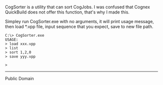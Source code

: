 CogSorter is a utility that can sort CogJobs. I was confused that Cognex QuickBuild does not offer this function, that's why I made this.

Simpley run CogSorter.exe with no arguments, it will print usage message, then load \*.vpp file, input sequence that you expect, save to new file path.

    C:\> CogSorter.exe
    USAGE:
    > load xxx.vpp
    > list
    > sort 1,2,0
    > save yyy.vpp
    
    > 

-----

Public Domain